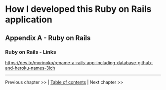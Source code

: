 # How I developed this Ruby on Rails application #


## Appendix A - Ruby on Rails ##


### Ruby on Rails - Links ###

https://dev.to/morinoko/rename-a-rails-app-including-database-github-and-heroku-names-3lch


----------
Previous chapter >> | [Table of contents](../how_i_developed_this_rails_application.md) | Next chapter >>